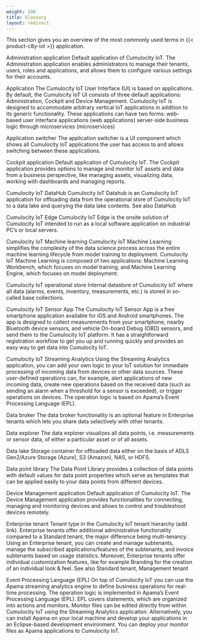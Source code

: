 ```yaml
---
weight: 100
title: Glossary
layout: redirect
---
```


This section gives you an overview of the most commonly used terms in {{< product-c8y-iot >}} application.

Administration
application
Default application of Cumulocity IoT.
The Administration application enables administrators to manage their tenants, users, roles and applications, and allows them to configure various settings for their accounts.

Application
The Cumulocity IoT User Interface (UI) is based on applications. By default, the Cumulocity IoT UI consists of three default applications: Administration, Cockpit and Device Management.
Cumulocity IoT is designed to accommodate arbitrary vertical IoT applications in addition to its generic functionality. These applications can have two forms:
web-based user interface applications (web applications)
server-side business logic through microservices (microservices)

Application switcher
The application switcher is a UI component which shows all Cumulocity IoT applications the user has access to and allows switching between these applications.

Cockpit application
Default application of Cumulocity IoT.
The Cockpit application provides options to manage and monitor IoT assets and data from a business perspective, like managing assets, visualizing data, working with dashboards and managing reports.

Cumulocity IoT DataHub
Cumulocity IoT Datahub is an Cumulocity IoT application for offloading data from the operational store of Cumulocity IoT to a data lake and querying the data lake contents.
See also DataHub

Cumulocity IoT Edge
Cumulocity IoT Edge is the onsite solution of Cumulocity IoT intended to run as a local software application on industrial PC’s or local servers.

Cumulocity IoT Machine learning
Cumulocity IoT Machine Learning simplifies the complexity of the data science process across the entire machine learning lifecycle from model training to deployment. Cumulocity IoT Machine Learning is composed of two applications: Machine Learning Workbench, which focuses on model training, and Machine Learning Engine, which focuses on model deployment.

Cumulocity IoT operational store
Internal datastore of Cumulocity IoT where all data (alarms, events, inventory, measurements, etc.) is stored in so-called base collections.

Cumulocity IoT Sensor App
The Cumulocity IoT Sensor App is a free smartphone application available for iOS and Android smartphones. The app is designed to collect measurements from your smartphone, nearby Bluetooth device sensors, and vehicle On-board Debug (OBD) sensors, and send them to the Cumulocity IoT platform. It has a straightforward registration workflow to get you up and running quickly and provides an easy way to get data into Cumulocity IoT.

Cumulocity IoT Streaming Analytics
Using the Streaming Analytics application, you can add your own logic to your IoT solution for immediate processing of incoming data from devices or other data sources. These user-defined operations can, for example, alert applications of new incoming data, create new operations based on the received data (such as sending an alarm when a threshold for a sensor is exceeded), or trigger operations on devices.
The operation logic is based on Apama’s Event Processing Language (EPL).

Data broker
The data broker functionality is an optional feature in Enterprise tenants which lets you share data selectively with other tenants.

Data explorer
The data explorer visualizes all data points, i.e. measurements or sensor data, of either a particular asset or of all assets.

Data lake
Storage container for offloaded data either on the basis of ADLS Gen2/Azure Storage (Azure), S3 (Amazon), NAS, or HDFS.

Data point library
The Data Point Library provides a collection of data points with default values for data point properties which serve as templates that can be applied easily to your data points from different devices.

Device Management application
Default application of Cumulocity IoT.
The Device Management application provides functionalities for connecting, managing and monitoring devices and allows to control and troubleshoot devices remotely.

Enterprise tenant
Tenant type in the Cumulocity IoT tenant hierarchy (add link).
Enterprise tenants offer additional administrative functionality compared to a Standard tenant, the major difference being multi-tenancy. Using an Enterprise tenant, you can create and manage subtenants, manage the subscribed applications/features of the subtenants, and invoice subtenants based on usage statistics. Moreover, Enterprise tenants offer individual customization features, like for example Branding for the creation of an individual look & feel.
See also Standard tenant, Management tenant

Event Processing Language (EPL)
On top of Cumulocity IoT you can use the Apama streaming analytics engine to define business operations for real-time processing. The operation logic is implemented in Apama’s Event Processing Language (EPL).
EPL covers statements, which are organized into actions and monitors. Monitor files can be edited directly from within Cumulocity IoT using the Streaming Analytics application. Alternatively, you can install Apama on your local machine and develop your applications in an Eclipse-based development environment. You can deploy your monitor files as Apama applications to Cumulocity IoT.
